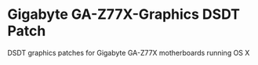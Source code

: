 # Gigabyte GA-Z77X-Graphics DSDT Patch
DSDT graphics patches for Gigabyte GA-Z77X motherboards running OS X
